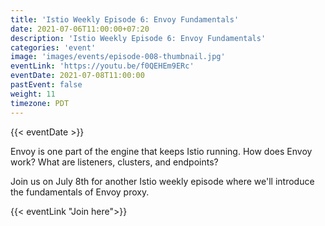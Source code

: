 ```yaml
---
title: 'Istio Weekly Episode 6: Envoy Fundamentals'
date: 2021-07-06T11:00:00+07:20
description: 'Istio Weekly Episode 6: Envoy Fundamentals'
categories: 'event'
image: 'images/events/episode-008-thumbnail.jpg'
eventLink: 'https://youtu.be/f0QEHEm9ERc'
eventDate: 2021-07-08T11:00:00
pastEvent: false
weight: 11
timezone: PDT
---
```


{{< eventDate >}}

Envoy is one part of the engine that keeps Istio running. How does Envoy work? What are listeners, clusters, and endpoints?

Join us on July 8th for another Istio weekly episode where we'll introduce the fundamentals of Envoy proxy.

{{< eventLink "Join here">}}